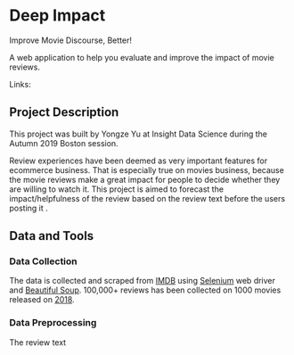 # Deep Impact

Improve Movie Discourse, Better!

 A web application to help you evaluate and improve the impact of movie reviews. 

Links: [](https://insightdeepimpact.com)

## Project Description

This project was built by Yongze Yu at Insight Data Science during the Autumn 2019 Boston session. 

Review experiences have been deemed as very important features for ecommerce business. That is especially true on movies business, because the movie reviews make a great impact for people to decide whether they are willing to watch it. This project is aimed to forecast the impact/helpfulness of the review based on the review text before the users posting it . 

## Data and Tools

### Data Collection

The data is collected and scraped from  [IMDB](https://www.imdb.com/) using [Selenium](https://www.seleniumhq.org/) web driver and [Beautiful Soup](https://www.crummy.com/software/BeautifulSoup/bs4/doc/). 100,000+ reviews has been collected on 1000 movies released on [2018](https://www.imdb.com/search/title/?title_type=feature&year=2018-01-01,2018-12-31). 

### Data Preprocessing

The review text 

